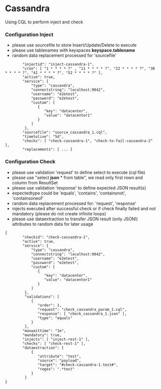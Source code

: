 # Cassandra

Using CQL to perform inject and check

### Configuration Inject

* please use sourcefile to store Insert/Update/Delete to execute
* please use tablenames with keyspaces **keyspace.tablename**
* random data replacement processed for 'sourcefile'

```
        "injectid": "inject-cassandra-1",
        "cron": [ "1 * * * * ?" , "11 * * * * ?", "22 * * * * ?", "30 * * * * ?", "41 * * * * ?", "52 * * * * ?" ],
        "active": true,
        "service": {
            "type": "cassandra",
            "connectstring": "localhost:9042",
            "username": "e2etest",
            "password": "e2etest",
            "custom": [
               {
                  "key": "datacenter",
                  "value": "datacenter1"
               }
            ]
         },
        "sourcefile": "source_cassandra_1.cql",
        "timetolive": "5d",
        "checks": [ "check-cassandra-1", "check-to-fail-cassandra-2" ],
        "replacements": [ ... ]
```

### Configuration Check

* please use validation 'request' to define select to execute (cql file)
* please use "select **json** * from table", we read only first rown and column from ResultSet
* please use validation 'response' to define expected JSON result(s)
* expectedtype could be 'equals', 'contains', 'containsnot', 'containsoneof'
* random data replacement processed for: 'request', 'response'
* injects executed after successful check or if check finally failed and not mandatory (please do not create infinite loops)
* please use dataextraction to transfer JSON result (only JSON!) attributes to random data for later usage

```
{
        "checkid": "check-cassandra-1",
        "active": true,
        "service": {
            "type": "cassandra",
            "connectstring": "localhost:9042",
            "username": "e2etest",
            "password": "e2etest",
            "custom": [
               {
                  "key": "datacenter",
                  "value": "datacenter1"
               }
            ]
         },
         "validations": [
            {
               "order": 1,
               "request": "check_cassandra_param_1.cql",
               "response": [ "check_cassandra_1.json" ],
               "type": "equals"
            }
         ],
        "maxwaittime": "1m",
        "mandatory": true,
        "injects": [ "inject-rest-1" ],
        "checks": [ "check-rest-1" ],
        "dataextraction": [ 
            {
               "attribute": "test",
               "source": "payload",
               "target": "#check-cassandra-1.test#",
               "regex": ".*test"
            }
         ]
}
```